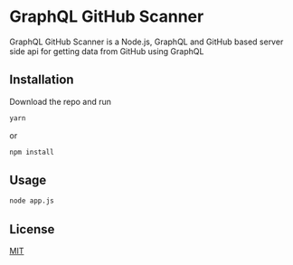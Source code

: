 # GraphQL GitHub Scanner

GraphQL GitHub Scanner is a Node.js, GraphQL and GitHub based server side api for
getting data from GitHub using GraphQL

## Installation

Download the repo and run

```bash
yarn
```

or

```bash
npm install
```

## Usage

```bash
node app.js
```

## License
[MIT](https://choosealicense.com/licenses/mit/)
